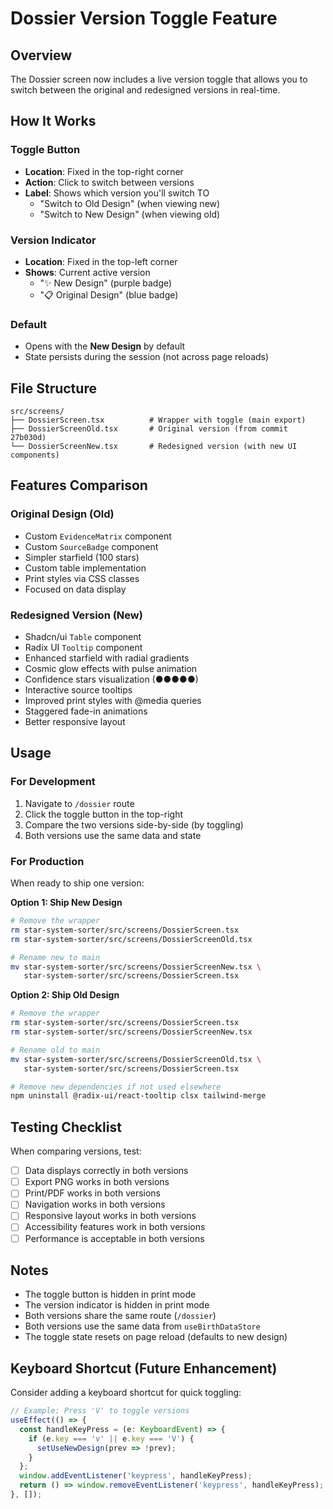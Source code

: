 # Dossier Version Toggle Feature

## Overview
The Dossier screen now includes a live version toggle that allows you to switch between the original and redesigned versions in real-time.

## How It Works

### Toggle Button
- **Location**: Fixed in the top-right corner
- **Action**: Click to switch between versions
- **Label**: Shows which version you'll switch TO
  - "Switch to Old Design" (when viewing new)
  - "Switch to New Design" (when viewing old)

### Version Indicator
- **Location**: Fixed in the top-left corner
- **Shows**: Current active version
  - "✨ New Design" (purple badge)
  - "📋 Original Design" (blue badge)

### Default
- Opens with the **New Design** by default
- State persists during the session (not across page reloads)

## File Structure

```
src/screens/
├── DossierScreen.tsx          # Wrapper with toggle (main export)
├── DossierScreenOld.tsx       # Original version (from commit 27b030d)
└── DossierScreenNew.tsx       # Redesigned version (with new UI components)
```

## Features Comparison

### Original Design (Old)
- Custom `EvidenceMatrix` component
- Custom `SourceBadge` component
- Simpler starfield (100 stars)
- Custom table implementation
- Print styles via CSS classes
- Focused on data display

### Redesigned Version (New)
- Shadcn/ui `Table` component
- Radix UI `Tooltip` component
- Enhanced starfield with radial gradients
- Cosmic glow effects with pulse animation
- Confidence stars visualization (●●●●●)
- Interactive source tooltips
- Improved print styles with @media queries
- Staggered fade-in animations
- Better responsive layout

## Usage

### For Development
1. Navigate to `/dossier` route
2. Click the toggle button in the top-right
3. Compare the two versions side-by-side (by toggling)
4. Both versions use the same data and state

### For Production
When ready to ship one version:

**Option 1: Ship New Design**
```bash
# Remove the wrapper
rm star-system-sorter/src/screens/DossierScreen.tsx
rm star-system-sorter/src/screens/DossierScreenOld.tsx

# Rename new to main
mv star-system-sorter/src/screens/DossierScreenNew.tsx \
   star-system-sorter/src/screens/DossierScreen.tsx
```

**Option 2: Ship Old Design**
```bash
# Remove the wrapper
rm star-system-sorter/src/screens/DossierScreen.tsx
rm star-system-sorter/src/screens/DossierScreenNew.tsx

# Rename old to main
mv star-system-sorter/src/screens/DossierScreenOld.tsx \
   star-system-sorter/src/screens/DossierScreen.tsx

# Remove new dependencies if not used elsewhere
npm uninstall @radix-ui/react-tooltip clsx tailwind-merge
```

## Testing Checklist

When comparing versions, test:

- [ ] Data displays correctly in both versions
- [ ] Export PNG works in both versions
- [ ] Print/PDF works in both versions
- [ ] Navigation works in both versions
- [ ] Responsive layout works in both versions
- [ ] Accessibility features work in both versions
- [ ] Performance is acceptable in both versions

## Notes

- The toggle button is hidden in print mode
- The version indicator is hidden in print mode
- Both versions share the same route (`/dossier`)
- Both versions use the same data from `useBirthDataStore`
- The toggle state resets on page reload (defaults to new design)

## Keyboard Shortcut (Future Enhancement)

Consider adding a keyboard shortcut for quick toggling:
```typescript
// Example: Press 'V' to toggle versions
useEffect(() => {
  const handleKeyPress = (e: KeyboardEvent) => {
    if (e.key === 'v' || e.key === 'V') {
      setUseNewDesign(prev => !prev);
    }
  };
  window.addEventListener('keypress', handleKeyPress);
  return () => window.removeEventListener('keypress', handleKeyPress);
}, []);
```
